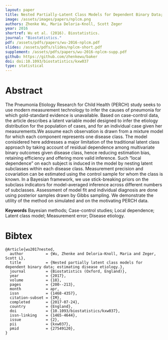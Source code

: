 ```yaml
---
layout: paper
title: Nested Partially-Latent Class Models for Dependent Binary Data; Estimating Disease Etiology
image: /assets/images/papers/nplcm.png
authors: Zhenke Wu, Maria Deloria-Knoll, Scott Zeger
year: 2016
shortref: Wu et al. (2016). Biostatistics.
journal: "Biostatistics."
pdf: /assets/pdfs/papers/wu-2016-nplcm.pdf
slides: /assets/pdfs/slides/nplcm-short.pdf
supplement: /assets/pdfs/papers/wu-2016-nplcm-supp.pdf
github: https://github.com/zhenkewu/baker
doi: doi:10.1093/biostatistics/kxw037
type: statistical
---
```


# Abstract

The Pneumonia Etiology Research for Child Health (PERCH) study seeks to use modern measurement
technology to infer the causes of pneumonia for which gold-standard evidence is unavailable. Based on
case-control data, the article describes a latent variable model designed to infer the etiology distribution for
the population of cases, and for an individual case given her measurements.We assume each observation
is drawn from a mixture model for which each component represents one disease class. The model
conisidered here addresses a major limitation of the traditional latent class approach by taking account of
residual dependence among multivariate binary outcomes given disease class, hence reducing estimation
bias, retaining efficiency and offering more valid inference. Such “local dependence” on each subject
is induced in the model by nesting latent subclasses within each disease class. Measurement precision
and covariation can be estimated using the control sample for whom the class is known. In a Bayesian
framework, we use stick-breaking priors on the subclass indicators for model-averaged inference across
different numbers of subclasses. Assessment of model fit and individual diagnosis are done using posterior
samples drawn by Gibbs sampling. We demonstrate the utility of the method on simulated and on the
motivating PERCH data.

**Keywords** Bayesian methods; Case-control studies; Local dependence; Latent class model; Measurement
error; Disease etiology.


# Bibtex


```
@Article{wu2017nested,
  author          = {Wu, Zhenke and Deloria-Knoll, Maria and Zeger, Scott L},
  title           = {Nested partially latent class models for dependent binary data; estimating disease etiology.},
  journal         = {Biostatistics (Oxford, England)},
  year            = {2017},
  volume          = {18},
  pages           = {200--213},
  month           = apr,
  issn            = {1468-4357},
  citation-subset = {IM},
  completed       = {2017-07-24},
  country         = {England},
  doi             = {10.1093/biostatistics/kxw037},
  issn-linking    = {1465-4644},
  issue           = {2},
  pii             = {kxw037},
  pmid            = {27549120},
}
```